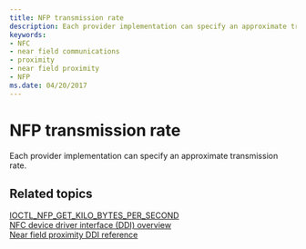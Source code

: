 ```yaml
---
title: NFP transmission rate
description: Each provider implementation can specify an approximate transmission rate.
keywords:
- NFC
- near field communications
- proximity
- near field proximity
- NFP
ms.date: 04/20/2017
---
```


# NFP transmission rate


Each provider implementation can specify an approximate transmission rate.

 
## Related topics
[IOCTL\_NFP\_GET\_KILO\_BYTES\_PER\_SECOND](/windows-hardware/drivers/ddi/nfpdev/ni-nfpdev-ioctl_nfp_get_kilo_bytes_per_second)  
[NFC device driver interface (DDI) overview](/windows-hardware/drivers/ddi/index)  
[Near field proximity DDI reference](/windows-hardware/drivers/ddi/_nfpdrivers)
